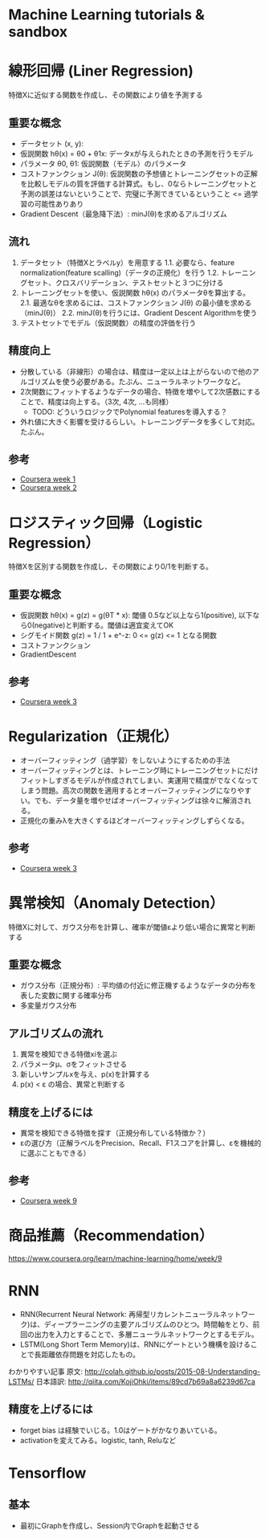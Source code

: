 # Machine Learning tutorials & sandbox

# 線形回帰 (Liner Regression)

特徴Xに近似する関数を作成し、その関数により値を予測する

## 重要な概念

* データセット (x, y):
* 仮説関数 hθ(x) = θ0 + θ1x: データxが与えられたときの予測を行うモデル
* パラメータ θ0, θ1: 仮説関数（モデル）のパラメータ
* コストファンクション J(θ): 仮説関数の予想値とトレーニングセットの正解を比較しモデルの質を評価する計算式。もし、0ならトレーニングセットと予測の誤差はないということで、完璧に予測できているということ <= 過学習の可能性ありあり
* Gradient Descent（最急降下法）: minJ(θ)を求めるアルゴリズム

## 流れ

1. データセット（特徴Xとラベルy）を用意する
1.1. 必要なら、feature normalization(feature scalling)（データの正規化）を行う
1.2. トレーニングセット、クロスバリデーション、テストセットと３つに分ける
2. トレーニングセットを使い、仮説関数 hθ(x) のパラメータθを算出する。
2.1. 最適なθを求めるには、コストファンクション J(θ) の最小値を求める（minJ(θ)）
2.2. minJ(θ)を行うには、Gradient Descent Algorithmを使う
3. テストセットでモデル（仮説関数）の精度の評価を行う

## 精度向上

* 分散している（非線形）の場合は、精度は一定以上は上がらないので他のアルゴリズムを使う必要がある。たぶん、ニューラルネットワークなど。
* 2次関数にフィットするようなデータの場合、特徴を増やして2次感数にすることで、精度は向上する。（3次, 4次, ...も同様）
  * TODO: どういうロジックでPolynomial featuresを導入する？
* 外れ値に大きく影響を受けるらしい。トレーニングデータを多くして対応。たぶん。

## 参考

* [Coursera week 1](https://www.coursera.org/learn/machine-learning/home/week/1)
* [Coursera week 2](https://www.coursera.org/learn/machine-learning/home/week/2)


# ロジスティック回帰（Logistic Regression）

特徴Xを区別する関数を作成し、その関数により0/1を判断する。

## 重要な概念

* 仮説関数 hθ(x) = g(z) = g(θT * x): 閾値 0.5など以上なら1(positive), 以下なら0(negative)と判断する。閾値は適宜変えてOK
* シグモイド関数 g(z) = 1 / 1 + e^-z: 0 <= g(z) <= 1 となる関数
* コストファンクション
* GradientDescent

## 参考

* [Coursera week 3](https://www.coursera.org/learn/machine-learning/home/week/3)

# Regularization（正規化）

* オーバーフィッティング（過学習）をしないようにするための手法
* オーバーフィッティングとは、トレーニング時にトレーニングセットにだけフィットしすぎるモデルが作成されてしまい、実運用で精度がでなくなってしまう問題。高次の関数を適用するとオーバーフィッティングになりやすい。でも、データ量を増やせばオーバーフィッティングは徐々に解消される。
* 正規化の重みλを大きくするほどオーバーフィッティングしずらくなる。

## 参考

* [Coursera week 3](https://www.coursera.org/learn/machine-learning/home/week/3)

# 異常検知（Anomaly Detection）

特徴Xに対して、ガウス分布を計算し、確率が閾値εより低い場合に異常と判断する

## 重要な概念

* ガウス分布（正規分布）: 平均値の付近に修正機するようなデータの分布を表した変数に関する確率分布
* 多変量ガウス分布

## アルゴリズムの流れ

1. 異常を検知できる特徴xiを選ぶ
2. パラメータμ、σをフィットさせる
3. 新しいサンプルxを与え、p(x)を計算する
4. p(x) < ε の場合、異常と判断する

## 精度を上げるには

* 異常を検知できる特徴を探す（正規分布している特徴か？）
* εの選び方（正解ラベルをPrecision、Recall、F1スコアを計算し、εを機械的に選ぶこともできる）

## 参考

* [Coursera week 9](https://www.coursera.org/learn/machine-learning/home/week/9)

# 商品推薦（Recommendation）

https://www.coursera.org/learn/machine-learning/home/week/9


# RNN

* RNN(Recurrent Neural Network: 再帰型リカレントニューラルネットワーク)は、ディープラーニングの主要アルゴリズムのひとつ。時間軸をとり、前回の出力を入力とすることで、多層ニューラルネットワークとするモデル。
* LSTM(Long Short Term Memory)は、RNNにゲートという機構を設けることで長距離依存問題を対応したもの。

わかりやすい記事
原文: http://colah.github.io/posts/2015-08-Understanding-LSTMs/
日本語訳: http://qiita.com/KojiOhki/items/89cd7b69a8a6239d67ca

## 精度を上げるには

* forget bias は経験でいじる。1.0はゲートがかなりあいている。
* activationを変えてみる。logistic, tanh, Reluなど


# Tensorflow


## 基本

* 最初にGraphを作成し、Session内でGraphを起動させる
